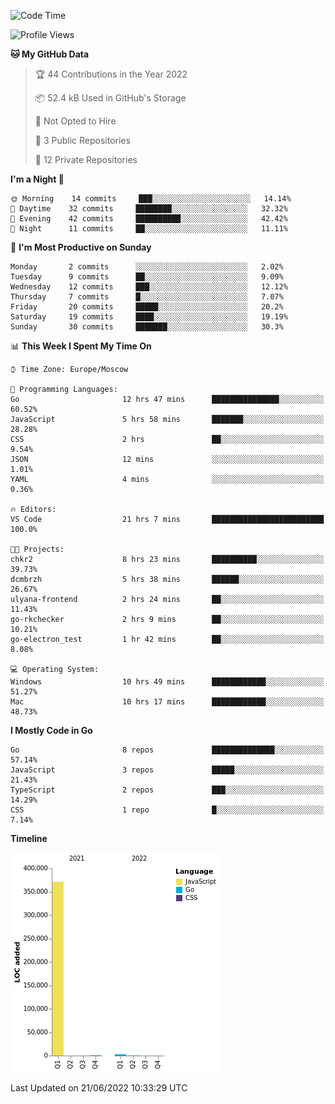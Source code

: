 <!--START_SECTION:waka-->
![Code Time](http://img.shields.io/badge/Code%20Time-351%20hrs%2034%20mins-blue)

![Profile Views](http://img.shields.io/badge/Profile%20Views-0-blue)

**🐱 My GitHub Data** 

> 🏆 44 Contributions in the Year 2022
 > 
> 📦 52.4 kB Used in GitHub's Storage 
 > 
> 🚫 Not Opted to Hire
 > 
> 📜 3 Public Repositories 
 > 
> 🔑 12 Private Repositories  
 > 
**I'm a Night 🦉** 

```text
🌞 Morning    14 commits     ███░░░░░░░░░░░░░░░░░░░░░░   14.14% 
🌆 Daytime    32 commits     ████████░░░░░░░░░░░░░░░░░   32.32% 
🌃 Evening    42 commits     ██████████░░░░░░░░░░░░░░░   42.42% 
🌙 Night      11 commits     ██░░░░░░░░░░░░░░░░░░░░░░░   11.11%

```
📅 **I'm Most Productive on Sunday** 

```text
Monday       2 commits      ░░░░░░░░░░░░░░░░░░░░░░░░░   2.02% 
Tuesday      9 commits      ██░░░░░░░░░░░░░░░░░░░░░░░   9.09% 
Wednesday    12 commits     ███░░░░░░░░░░░░░░░░░░░░░░   12.12% 
Thursday     7 commits      █░░░░░░░░░░░░░░░░░░░░░░░░   7.07% 
Friday       20 commits     █████░░░░░░░░░░░░░░░░░░░░   20.2% 
Saturday     19 commits     ████░░░░░░░░░░░░░░░░░░░░░   19.19% 
Sunday       30 commits     ███████░░░░░░░░░░░░░░░░░░   30.3%

```


📊 **This Week I Spent My Time On** 

```text
⌚︎ Time Zone: Europe/Moscow

💬 Programming Languages: 
Go                       12 hrs 47 mins      ███████████████░░░░░░░░░░   60.52% 
JavaScript               5 hrs 58 mins       ███████░░░░░░░░░░░░░░░░░░   28.28% 
CSS                      2 hrs               ██░░░░░░░░░░░░░░░░░░░░░░░   9.54% 
JSON                     12 mins             ░░░░░░░░░░░░░░░░░░░░░░░░░   1.01% 
YAML                     4 mins              ░░░░░░░░░░░░░░░░░░░░░░░░░   0.36%

🔥 Editors: 
VS Code                  21 hrs 7 mins       █████████████████████████   100.0%

🐱‍💻 Projects: 
chkr2                    8 hrs 23 mins       ██████████░░░░░░░░░░░░░░░   39.73% 
dcmbrzh                  5 hrs 38 mins       ██████░░░░░░░░░░░░░░░░░░░   26.67% 
ulyana-frontend          2 hrs 24 mins       ██░░░░░░░░░░░░░░░░░░░░░░░   11.43% 
go-rkchecker             2 hrs 9 mins        ██░░░░░░░░░░░░░░░░░░░░░░░   10.21% 
go-electron_test         1 hr 42 mins        ██░░░░░░░░░░░░░░░░░░░░░░░   8.08%

💻 Operating System: 
Windows                  10 hrs 49 mins      ████████████░░░░░░░░░░░░░   51.27% 
Mac                      10 hrs 17 mins      ████████████░░░░░░░░░░░░░   48.73%

```

**I Mostly Code in Go** 

```text
Go                       8 repos             ██████████████░░░░░░░░░░░   57.14% 
JavaScript               3 repos             █████░░░░░░░░░░░░░░░░░░░░   21.43% 
TypeScript               2 repos             ███░░░░░░░░░░░░░░░░░░░░░░   14.29% 
CSS                      1 repo              █░░░░░░░░░░░░░░░░░░░░░░░░   7.14%

```


**Timeline**

![Chart not found](https://raw.githubusercontent.com/jeezft/jeezft/main/charts/bar_graph.png) 


 Last Updated on 21/06/2022 10:33:29 UTC
<!--END_SECTION:waka-->
